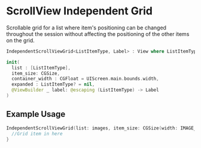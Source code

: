 # ScrollView Independent Grid 

Scrollable grid for a list where item's positioning can be changed throughout the session without affecting the positioning of the other items on the grid.

```swift
IndependentScrollViewGrid<ListItemType, Label> : View where ListItemType : Identifiable, Label : View

init(
  list : [ListItemType],
  item_size: CGSize,
  container_width : CGFloat = UIScreen.main.bounds.width,
  expanded : ListItemType? = nil,
  @ViewBuilder _ label: @escaping (ListItemType) -> Label
)
```

## Example Usage
```swift
IndependentScrollViewGrid(list: images, item_size: CGSize(width: IMAGE_WIDTH, height: IMAGE_HEIGHT)) { image in
  //Grid item in here
}
```
